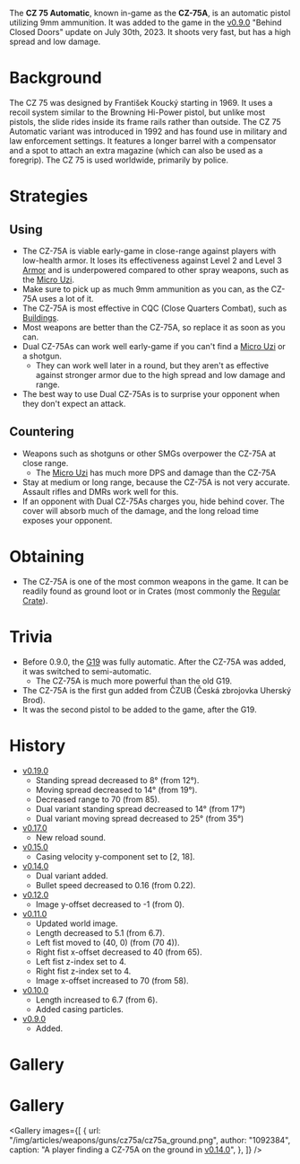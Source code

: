 The **CZ 75 Automatic**, known in-game as the **CZ-75A**, is an automatic pistol utilizing 9mm ammunition. It was added to the game in the [v0.9.0](https://github.com/HasangerGames/suroi/releases/tag/v0.9.0) "Behind Closed Doors" update on July 30th, 2023. It shoots very fast, but has a high spread and low damage.

# Background

The CZ 75 was designed by František Koucký starting in 1969. It uses a recoil system similar to the Browning Hi-Power pistol, but unlike most pistols, the slide rides inside its frame rails rather than outside. The CZ 75 Automatic variant was introduced in 1992 and has found use in military and law enforcement settings. It features a longer barrel with a compensator and a spot to attach an extra magazine (which can also be used as a foregrip). The CZ 75 is used worldwide, primarily by police.

# Strategies

## Using

- The CZ-75A is viable early-game in close-range against players with low-health armor. It loses its effectiveness against Level 2 and Level 3 [Armor](/equipment/armor) and is underpowered compared to other spray weapons, such as the [Micro Uzi](/weapons/guns/micro_uzi).
- Make sure to pick up as much 9mm ammunition as you can, as the CZ-75A uses a lot of it.
- The CZ-75A is most effective in CQC (Close Quarters Combat), such as [Buildings](/buildings).
- Most weapons are better than the CZ-75A, so replace it as soon as you can.
- Dual CZ-75As can work well early-game if you can't find a [Micro Uzi](/weapons/guns/micro_uzi) or a shotgun.
  - They can work well later in a round, but they aren't as effective against stronger armor due to the high spread and low damage and range.
- The best way to use Dual CZ-75As is to surprise your opponent when they don't expect an attack.

## Countering

- Weapons such as shotguns or other SMGs overpower the CZ-75A at close range.
  - The [Micro Uzi](/weapons/guns/micro_uzi) has much more DPS and damage than the CZ-75A
- Stay at medium or long range, because the CZ-75A is not very accurate. Assault rifles and DMRs work well for this.
- If an opponent with Dual CZ-75As charges you, hide behind cover. The cover will absorb much of the damage, and the long reload time exposes your opponent.

# Obtaining

- The CZ-75A is one of the most common weapons in the game. It can be readily found as ground loot or in Crates (most commonly the [Regular Crate](/obstacles/regular_crate)).

# Trivia

- Before 0.9.0, the [G19](/weapons/guns/g19) was fully automatic. After the CZ-75A was added, it was switched to semi-automatic.
  - The CZ-75A is much more powerful than the old G19.
- The CZ-75A is the first gun added from ČZUB (Česká zbrojovka Uherský Brod).
- It was the second pistol to be added to the game, after the G19.

# History
- [v0.19.0](https://github.com/HasangerGames/suroi/releases/tag/v0.19.0)
  - Standing spread decreased to 8° (from 12°).
  - Moving spread decreased to 14° (from 19°).
  - Decreased range to 70 (from 85).
  - Dual variant standing spread decreased to 14° (from 17°)
  - Dual variant moving spread decreased to 25° (from 35°)
- [v0.17.0](https://github.com/HasangerGames/suroi/releases/tag/v0.17.0)
  - New reload sound.
- [v0.15.0](https://github.com/HasangerGames/suroi/releases/tag/v0.15.0)
  - Casing velocity y-component set to [2, 18].
- [v0.14.0](https://github.com/HasangerGames/suroi/releases/tag/v0.14.0)
  - Dual variant added.
  - Bullet speed decreased to 0.16 (from 0.22).
- [v0.12.0](https://github.com/HasangerGames/suroi/releases/tag/v0.12.0)
  - Image y-offset decreased to -1 (from 0).
- [v0.11.0](https://github.com/HasangerGames/suroi/releases/tag/v0.11.0)
  - Updated world image.
  - Length decreased to 5.1 (from 6.7).
  - Left fist moved to (40, 0) (from (70 4)).
  - Right fist x-offset decreased to 40 (from 65).
  - Left fist z-index set to 4.
  - Right fist z-index set to 4.
  - Image x-offset increased to 70 (from 58).
- [v0.10.0](https://github.com/HasangerGames/suroi/releases/tag/v0.10.0)
  - Length increased to 6.7 (from 6).
  - Added casing particles.
- [v0.9.0](https://github.com/HasangerGames/suroi/releases/tag/v0.9.0)
  - Added.

# Gallery

# Gallery

<Gallery
  images={[
    {
      url: "/img/articles/weapons/guns/cz75a/cz75a_ground.png",
      author: "1092384",
      caption: "A player finding a CZ-75A on the ground in [v0.14.0](https://github.com/HasangerGames/suroi/releases/tag/v0.14.0)",
    },
  ]}
/>
